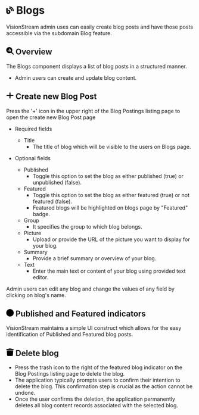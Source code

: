 # <img src="https://raw.githubusercontent.com/vishaldhole173/pro-stream-documentation/main/fontawesome/svgs/solid/blog.svg" width="20" height="20"> Blogs

VisionStream admin uses can easily create blog posts and have those posts accessible via the subdomain Blog feature.

## <img src="https://raw.githubusercontent.com/vishaldhole173/pro-stream-documentation/main/fontawesome/svgs/solid/magnifying-glass-chart.svg" width="20" height="20"> Overview

The Blogs component displays a list of blog posts in a structured manner.

* Admin users can create and update blog content.

## <img src="https://raw.githubusercontent.com/vishaldhole173/pro-stream-documentation/main/fontawesome/svgs/solid/plus.svg" width="20" height="20"> Create new Blog Post

Press the '+' icon in the upper right of the Blog Postings listing page to open the create new Blog Post page

* Required fields
  - Title
    - The title of blog which will be visible to the users on Blogs page.

* Optional fields
  - Published
    - Toggle this option to set the blog as either published (true) or unpublished (false).
  - Featured
    - Toggle this option to set the blog as either featured (true) or not featured (false).
    - Featured blogs will be highlighted on blogs page by "Featured" badge.
  - Group
    - It specifies the group to which blog belongs.
  - Picture
    - Upload or provide the URL of the picture you want to display for your blog.
  - Summary
    - Provide a brief summary or overview of your blog.
  - Text
    - Enter the main text or content of your blog using provided text editor.

Admin users can edit any blog and change the values of any field by clicking on blog's name.

## <img src="https://raw.githubusercontent.com/vishaldhole173/pro-stream-documentation/main/fontawesome/svgs/solid/circle.svg" width="20" height="20"> Published and Featured indicators

VisionStream maintains a simple UI construct which allows for the easy identification of Published and Featured blog posts.

## <img src="https://raw.githubusercontent.com/vishaldhole173/pro-stream-documentation/main/fontawesome/svgs/solid/trash.svg" width="20" height="20"> Delete blog

* Press the trash icon to the right of the featured blog indicator on the Blog Postings listing page to delete the blog.
* The application typically prompts users to confirm their intention to delete the blog. This confirmation step is crucial as the action cannot be undone.
* Once the user confirms the deletion, the application permanently deletes all blog content records associated with the selected blog.
